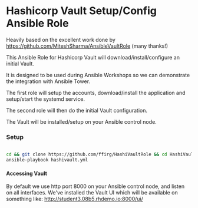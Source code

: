 # Hashicorp Vault Setup/Config Ansible Role

Heavily based on the excellent work done by https://github.com/MiteshSharma/AnsibleVaultRole (many thanks!)

This Ansible Role for Hashicorp Vault will download/install/configure an initial Vault. 

It is designed to be used during Ansible Workshops so we can demonstrate the integration with Ansible Tower.

The first role will setup the accounts, download/install the application and setup/start the systemd service.

The second role will then do the initial Vault configuration.

The Vault will be installed/setup on your Ansible control node.

### Setup

```bash

cd && git clone https://github.com/ffirg/HashiVaultRole && cd HashiVaultRole
ansible-playbook hashivault.yml

```

#### Accessing Vault

By default we use http port 8000 on your Ansible control node, and listen on all interfaces.
We've installed the Vault UI which will be available on something like: http://student3.08b5.rhdemo.io:8000/ui/

